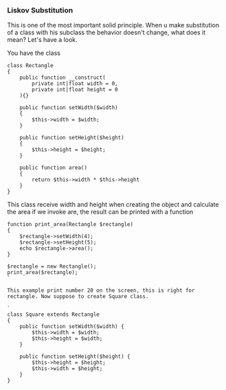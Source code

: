 ### Liskov Substitution

This is one of the most important solid principle.
When u make substitution of a class with his subclass the behavior doesn't change, what does it mean? Let's have a look.

You have the class

```
class Rectangle
{
    public function __construct(
        private int|float width = 0,
        private int|float height = 0
    ){}

    public function setWidth($width)
    {
        $this->width = $width;
    }

    public function setHeight($height)
    {
        $this->height = $height;
    }

    public function area()
    {
        return $this->width * $this->height
    }
}
```

This class receive width and height when creating the object and calculate the area if we invoke are, the result can be printed with a function

```
function print_area(Rectangle $rectangle)
{
    $rectangle->setWidth(4);
    $rectangle->setHeight(5);
    echo $rectangle->area();
}

$rectangle = new Rectangle();
print_area($rectangle);
`

This example print number 20 on the screen, this is right for rectangle. Now suppose to create Square class.

`
class Square extends Rectangle
{
    public function setWidth($width) {
        $this->width = $width;
        $this->height = $width;
    }

    public function setHeight($height) {
        $this->height = $height;
        $this->width = $height;
    }
}
```

